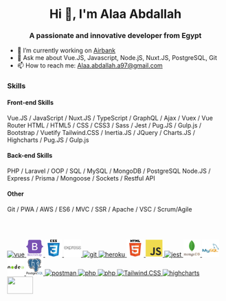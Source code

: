 <h1 align="center">Hi 👋, I'm Alaa Abdallah</h1>
<h3 align="center">A passionate and innovative developer from Egypt</h3>

- 🔭 I’m currently working on [Airbank](https://www.joinairbank.com/)
- 💬 Ask me about Vue.JS, Javascript, Node.jS, Nuxt.JS, PostgreSQL, Git
- 📫 How to reach me: Alaa.abdallah.a97@gmail.com

<h3 align="left">Skills</h3>

<h4 align="left">Front-end Skills</h4>
Vue.JS / JavaScript / Nuxt.JS / TypeScript / GraphQL / Ajax / Vuex / Vue Router 
HTML / HTML5 / CSS / CSS3 / Sass / Jest / Pug.JS / Gulp.js / Bootstrap / Vuetify 
Tailwind.CSS / Inertia.JS / JQuery / Charts.JS / Highcharts / Pug.JS / Gulp.js

<h4 align="left">Back-end Skills</h4>
PHP / Laravel / OOP / SQL / MySQL / MongoDB / PostgreSQL 
Node.JS / Express / Prisma / Mongoose / Sockets / Restful API 

<h4 align="left">Other</h4>
Git / PWA / AWS / ES6 / MVC / SSR / Apache / VSC / Scrum/Agile

<br /><br />
<p align="left"><a href="https://v2.vuejs.org/" target="_blank"> <img src="https://v2.vuejs.org/images/logo.svg" alt="vue" width="40" height="40"/> </a> <a href="https://getbootstrap.com" target="_blank"> <img src="https://raw.githubusercontent.com/devicons/devicon/master/icons/bootstrap/bootstrap-plain-wordmark.svg" alt="bootstrap" width="40" height="40"/> </a> <a href="https://www.w3schools.com/css/" target="_blank"> <img src="https://raw.githubusercontent.com/devicons/devicon/master/icons/css3/css3-original-wordmark.svg" alt="css3" width="40" height="40"/> </a> <a href="https://expressjs.com" target="_blank"> <img src="https://raw.githubusercontent.com/devicons/devicon/master/icons/express/express-original-wordmark.svg" alt="express" width="40" height="40"/> </a> <a href="https://git-scm.com/" target="_blank"> <img src="https://www.vectorlogo.zone/logos/git-scm/git-scm-icon.svg" alt="git" width="40" height="40"/> </a> <a href="https://heroku.com" target="_blank"> <img src="https://www.vectorlogo.zone/logos/heroku/heroku-icon.svg" alt="heroku" width="40" height="40"/> </a> <a href="https://www.w3.org/html/" target="_blank"> <img src="https://raw.githubusercontent.com/devicons/devicon/master/icons/html5/html5-original-wordmark.svg" alt="html5" width="40" height="40"/> </a><a href="https://developer.mozilla.org/en-US/docs/Web/JavaScript" target="_blank"> <img src="https://raw.githubusercontent.com/devicons/devicon/master/icons/javascript/javascript-original.svg" alt="javascript" width="40" height="40"/> </a> <a href="https://jestjs.io" target="_blank"> <img src="https://www.vectorlogo.zone/logos/jestjsio/jestjsio-icon.svg" alt="jest" width="40" height="40"/> </a> <a href="https://www.mongodb.com/" target="_blank"> <img src="https://raw.githubusercontent.com/devicons/devicon/master/icons/mongodb/mongodb-original-wordmark.svg" alt="mongodb" width="40" height="40"/> </a> <a href="https://www.mysql.com/" target="_blank"> <img src="https://raw.githubusercontent.com/devicons/devicon/master/icons/mysql/mysql-original-wordmark.svg" alt="mysql" width="40" height="40"/> </a> <a href="https://nodejs.org" target="_blank"> <img src="https://raw.githubusercontent.com/devicons/devicon/master/icons/nodejs/nodejs-original-wordmark.svg" alt="nodejs" width="40" height="40"/> </a>  <a href="https://www.postgresql.org" target="_blank"> <img src="https://raw.githubusercontent.com/devicons/devicon/master/icons/postgresql/postgresql-original-wordmark.svg" alt="postgresql" width="40" height="40"/> </a> <a href="https://postman.com" target="_blank"> <img src="https://www.vectorlogo.zone/logos/getpostman/getpostman-icon.svg" alt="postman" width="40" height="40"/> </a> <a href="https://www.php.net/" target="_blank"> <img src="https://upload.wikimedia.org/wikipedia/commons/thumb/2/27/PHP-logo.svg/640px-PHP-logo.svg.png" alt="php" width="40" height="40"/> </a>  <a href="https://www.php.net/" target="_blank"> <img src="https://website-v9.vercel.app/logo-dark.svg" alt="php" width="50" height="40"/> </a> <a href="https://tailwindcss.com/" target="_blank"> <img src="https://laravelnews.imgix.net/images/tailwindcss-1633184775.jpg?ixlib=php-3.3.1" alt="Tailwind.CSS" width="70" height="40"/> </a><a href="https://www.highcharts.com/" target="_blank"> <img src="https://wp-assets.highcharts.com/svg/logo2021.svg" alt="highcharts" width="40" height="40"/> </a> <a href="https://jquery.com/" target="_blank"> <img src="https://e7.pngegg.com/pngimages/662/163/png-clipart-jquery-logo-web-development-jquery-ui-javascript-computer-icons-jqlogo-emblem-label.png" width="60" height="40"/> </a>  </p>
